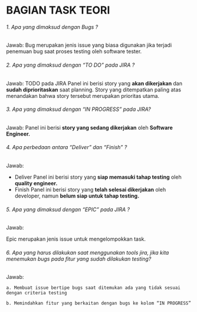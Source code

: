 # BAGIAN TASK TEORI 

###### 1. Apa yang dimaksud dengan Bugs ?
Jawab:
Bug merupakan jenis issue yang biasa digunakan jika terjadi penemuan bug saat proses testing oleh software tester.
    
###### 2. Apa yang dimaksud dengan “TO DO” pada JIRA ? 
Jawab:
TODO pada JIRA Panel ini berisi story yang **akan dikerjakan** dan **sudah diprioritaskan** saat planning. Story yang ditempatkan paling atas menandakan bahwa story tersebut merupakan prioritas utama. 
    
###### 3. Apa yang dimaksud dengan “IN PROGRESS” pada JIRA?
Jawab:
Panel ini berisi **story yang sedang dikerjakan** oleh **Software Engineer.** 
    
###### 4. Apa perbedaan antara “Deliver” dan “Finish” ?
Jawab:
- Deliver
Panel ini berisi story yang **siap memasuki tahap testing** oleh **quality engineer.**
- Finish
Panel ini berisi story yang **telah selesai dikerjakan** oleh developer, namun **belum siap untuk tahap testing.**
        
###### 5. Apa yang dimaksud dengan “EPIC” pada JIRA ?
Jawab:

Epic merupakan jenis issue untuk mengelompokkan task.
    
###### 6. Apa yang harus dilakukan saat menggunakan tools jira, jika kita menemukan bugs pada fitur yang sudah dilakukan testing? 
Jawab:

    a. Membuat issue bertipe bugs saat ditemukan ada yang tidak sesuai dengan criteria testing

    b. Memindahkan fitur yang berkaitan dengan bugs ke kolom “IN PROGRESS”